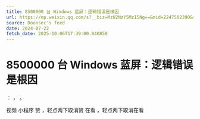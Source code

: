 ```yaml
---
title: 8500000 台 Windows 蓝屏：逻辑错误是根因
url: https://mp.weixin.qq.com/s?__biz=MzU2NzY5MzI5Ng==&mid=2247502390&idx=1&sn=57782f0a8f88a78e4c9a09f9569220f4
source: Doonsec's feed
date: 2024-07-22
fetch_date: 2025-10-06T17:39:00.840859
---
```


# 8500000 台 Windows 蓝屏：逻辑错误是根因

：
，
。

视频
小程序
赞
，轻点两下取消赞
在看
，轻点两下取消在看